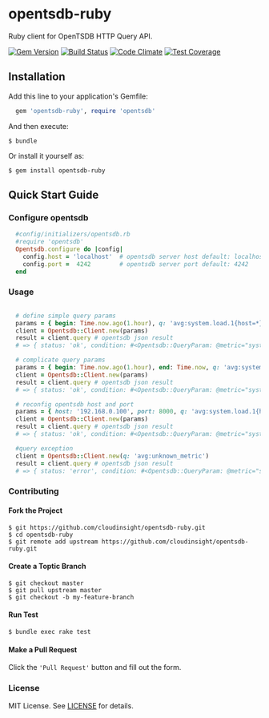 # opentsdb-ruby

Ruby client for OpenTSDB HTTP Query API. 

[![Gem Version](http://img.shields.io/gem/v/opentsdb-ruby.svg)](https://rubygems.org/gems/opentsdb-ruby) [![Build Status](https://travis-ci.org/cloudinsight/opentsdb-ruby.png)](https://travis-ci.org/cloudinsight/opentsdb-ruby) [![Code Climate](https://codeclimate.com/github/cloudinsight/opentsdb-ruby/badges/gpa.svg)](https://codeclimate.com/github/cloudinsight/opentsdb-ruby) [![Test Coverage](https://codeclimate.com/github/cloudinsight/opentsdb-ruby/badges/coverage.svg)](https://codeclimate.com/github/cloudinsight/opentsdb-ruby/coverage)

## Installation

Add this line to your application's Gemfile:

```ruby
  gem 'opentsdb-ruby', require 'opentsdb'
```

And then execute:

    $ bundle

Or install it yourself as:

    $ gem install opentsdb-ruby


## Quick Start Guide

### Configure opentsdb

```ruby
  #config/initializers/opentsdb.rb
  #require 'opentsdb'
  Opentsdb.configure do |config|
    config.host = 'localhost'  # opentsdb server host default: localhost
    config.port =  4242        # opentsdb server port default: 4242
  end 
```

### Usage

```ruby

  # define simple query params
  params = { begin: Time.now.ago(1.hour), q: 'avg:system.load.1{host=*}' }
  client = Opentsdb::Client.new(params)
  result = client.query # opentsdb json result
  # => { status: 'ok', condition: #<Opentsdb::QueryParam: @metric="system.load.1",..., result: '[{"metric": "system.load.1", "tags": ... "dps":[...]}]}'

  # complicate query params
  params = { begin: Time.now.ago(1.hour), end: Time.now, q: 'avg:system.load.1{host=server1, host=server2, tagk=tagv}by{host}', interval: 360 }
  client = Opentsdb::Client.new(params)
  result = client.query # opentsdb json result
  # => { status: 'ok', condition: #<Opentsdb::QueryParam: @metric="system.load.1",..., result: '[{"metric": "system.load.1", "tags": ... "dps":[...]}]}'

  # reconfig opentsdb host and port
  params = { host: '192.168.0.100', port: 8000, q: 'avg:system.load.1{host=*}' }
  client = Opentsdb::Client.new(params)
  result = client.query # opentsdb json result
  # => { status: 'ok', condition: #<Opentsdb::QueryParam: @metric="system.load.1",..., result: '[{"metric": "system.load.1", "tags": ... "dps":[...]}]}'

  #query exception
  client = Opentsdb::Client.new(q: 'avg:unknown_metric')
  result = client.query # opentsdb json result
  # => { status: 'error', condition: #<Opentsdb::QueryParam: @metric="system.load.1",..., result: '{"error":{"code":400,"message":"No such name for 'metrics'...}}'

```

### Contributing
  
#### Fork the Project
  
  ```
  $ git https://github.com/cloudinsight/opentsdb-ruby.git
  $ cd opentsdb-ruby
  $ git remote add upstream https://github.com/cloudinsight/opentsdb-ruby.git  
  ```
#### Create a Toptic Branch

  ```
  $ git checkout master
  $ git pull upstream master
  $ git checkout -b my-feature-branch
  ```
#### Run Test 
  ```
  $ bundle exec rake test
  ```
#### Make a Pull Request

  Click the `'Pull Request'` button and fill out the form.

### License

MIT License. See [LICENSE](https://github.com/cloudinsight/opentsdb-ruby/blob/master/LICENSE.md) for details.


